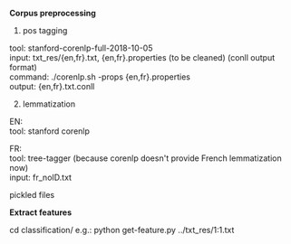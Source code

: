 **Corpus preprocessing**

1. pos tagging <br/>

tool: stanford-corenlp-full-2018-10-05 <br/>
input: txt_res/{en,fr}.txt, {en,fr}.properties (to be cleaned) (conll output format) <br/>
command: ./corenlp.sh -props {en,fr}.properties <br/>
output: {en,fr}.txt.conll

2. lemmatization 

EN: <br/>
tool: stanford corenlp <br/>

FR: <br/>
tool: tree-tagger (because corenlp doesn't provide French lemmatization now) <br/>
input: fr_noID.txt 



pickled files 

**Extract features**

cd classification/
e.g.: python get-feature.py ../txt_res/1:1.txt 
